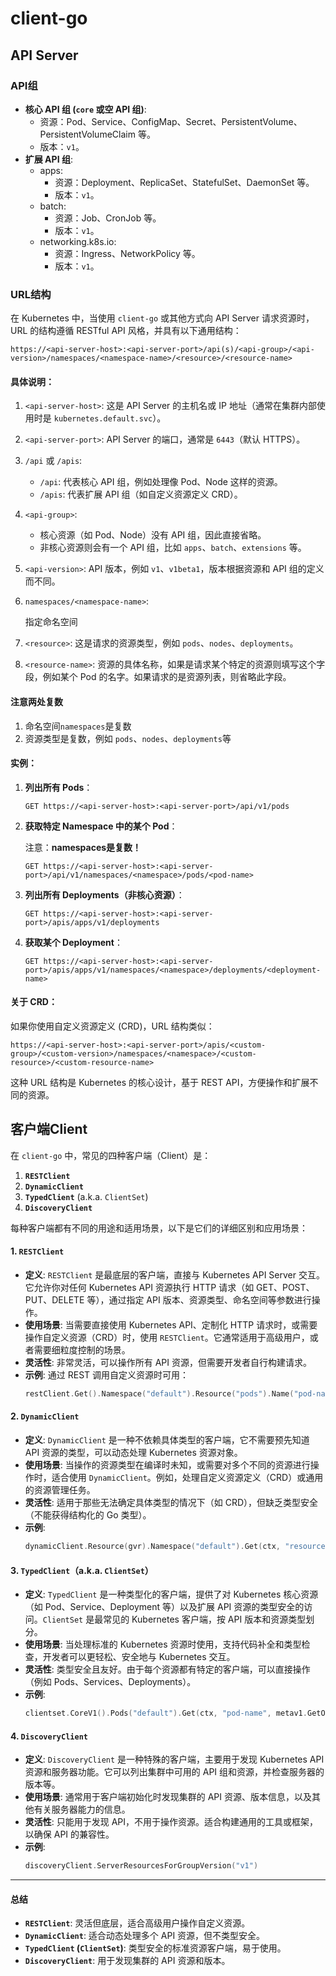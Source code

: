 # client-go

## API Server

### API组

- **核心 API 组 (`core` 或空 API 组)**:
  - 资源：Pod、Service、ConfigMap、Secret、PersistentVolume、PersistentVolumeClaim 等。
  - 版本：`v1`。
- **扩展 API 组**:
  - apps:
    - 资源：Deployment、ReplicaSet、StatefulSet、DaemonSet 等。
    - 版本：`v1`。
  - batch:
    - 资源：Job、CronJob 等。
    - 版本：`v1`。
  - networking.k8s.io:
    - 资源：Ingress、NetworkPolicy 等。
    - 版本：`v1`。

### URL结构

在 Kubernetes 中，当使用 `client-go` 或其他方式向 API Server 请求资源时，URL 的结构遵循 RESTful API 风格，并具有以下通用结构：

```
https://<api-server-host>:<api-server-port>/api(s)/<api-group>/<api-version>/namespaces/<namespace-name>/<resource>/<resource-name>
```

#### 具体说明：
1. `<api-server-host>`: 
   这是 API Server 的主机名或 IP 地址（通常在集群内部使用时是 `kubernetes.default.svc`）。

2. `<api-server-port>`: 
   API Server 的端口，通常是 `6443`（默认 HTTPS）。

3. `/api` 或 `/apis`:  

   - `/api`: 代表核心 API 组，例如处理像 Pod、Node 这样的资源。
   - `/apis`: 代表扩展 API 组（如自定义资源定义 CRD）。

4. `<api-group>`:  

   - 核心资源（如 Pod、Node）没有 API 组，因此直接省略。
   - 非核心资源则会有一个 API 组，比如 `apps`、`batch`、`extensions` 等。

5. `<api-version>`: 
   API 版本，例如 `v1`、`v1beta1`，版本根据资源和 API 组的定义而不同。

6. `namespaces/<namespace-name>`:

   指定命名空间

7. `<resource>`: 
   这是请求的资源类型，例如 `pods`、`nodes`、`deployments`。

8. `<resource-name>`: 
   资源的具体名称，如果是请求某个特定的资源则填写这个字段，例如某个 Pod 的名字。如果请求的是资源列表，则省略此字段。

#### 注意两处复数

1. 命名空间`namespaces`是复数
2. 资源类型是复数，例如 `pods`、`nodes`、`deployments`等

#### 实例：

1. **列出所有 Pods**：

   ```
   GET https://<api-server-host>:<api-server-port>/api/v1/pods
   ```

2. **获取特定 Namespace 中的某个 Pod**：

   注意：**namespaces是复数！**

   ```
   GET https://<api-server-host>:<api-server-port>/api/v1/namespaces/<namespace>/pods/<pod-name>
   ```

3. **列出所有 Deployments（非核心资源）**：
   ```
   GET https://<api-server-host>:<api-server-port>/apis/apps/v1/deployments
   ```

4. **获取某个 Deployment**：

   ```
   GET https://<api-server-host>:<api-server-port>/apis/apps/v1/namespaces/<namespace>/deployments/<deployment-name>
   ```

#### 关于 CRD：
如果你使用自定义资源定义 (CRD)，URL 结构类似：
```
https://<api-server-host>:<api-server-port>/apis/<custom-group>/<custom-version>/namespaces/<namespace>/<custom-resource>/<custom-resource-name>
```

这种 URL 结构是 Kubernetes 的核心设计，基于 REST API，方便操作和扩展不同的资源。



## 客户端Client

在 `client-go` 中，常见的四种客户端（Client）是：

1. **`RESTClient`**  
2. **`DynamicClient`**  
3. **`TypedClient`** (a.k.a. `ClientSet`)  
4. **`DiscoveryClient`**

每种客户端都有不同的用途和适用场景，以下是它们的详细区别和应用场景：

#### 1. `RESTClient`
- **定义**: `RESTClient` 是最底层的客户端，直接与 Kubernetes API Server 交互。它允许你对任何 Kubernetes API 资源执行 HTTP 请求（如 GET、POST、PUT、DELETE 等），通过指定 API 版本、资源类型、命名空间等参数进行操作。
- **使用场景**: 当需要直接使用 Kubernetes API、定制化 HTTP 请求时，或需要操作自定义资源（CRD）时，使用 `RESTClient`。它通常适用于高级用户，或者需要细粒度控制的场景。
- **灵活性**: 非常灵活，可以操作所有 API 资源，但需要开发者自行构建请求。
- **示例**: 通过 REST 调用自定义资源时可用：
  ```go
  restClient.Get().Namespace("default").Resource("pods").Name("pod-name").Do(ctx).Into(&pod)
  ```

#### 2. `DynamicClient`
- **定义**: `DynamicClient` 是一种不依赖具体类型的客户端，它不需要预先知道 API 资源的类型，可以动态处理 Kubernetes 资源对象。
- **使用场景**: 当操作的资源类型在编译时未知，或需要对多个不同的资源进行操作时，适合使用 `DynamicClient`。例如，处理自定义资源定义（CRD）或通用的资源管理任务。
- **灵活性**: 适用于那些无法确定具体类型的情况下（如 CRD），但缺乏类型安全（不能获得结构化的 Go 类型）。
- **示例**:
  ```go
  dynamicClient.Resource(gvr).Namespace("default").Get(ctx, "resource-name", metav1.GetOptions{})
  ```

#### 3. `TypedClient`（a.k.a. `ClientSet`）
- **定义**: `TypedClient` 是一种类型化的客户端，提供了对 Kubernetes 核心资源（如 Pod、Service、Deployment 等）以及扩展 API 资源的类型安全的访问。`ClientSet` 是最常见的 Kubernetes 客户端，按 API 版本和资源类型划分。
- **使用场景**: 当处理标准的 Kubernetes 资源时使用，支持代码补全和类型检查，开发者可以更轻松、安全地与 Kubernetes 交互。
- **灵活性**: 类型安全且友好。由于每个资源都有特定的客户端，可以直接操作（例如 Pods、Services、Deployments）。
- **示例**:
  ```go
  clientset.CoreV1().Pods("default").Get(ctx, "pod-name", metav1.GetOptions{})
  ```

#### 4. `DiscoveryClient`
- **定义**: `DiscoveryClient` 是一种特殊的客户端，主要用于发现 Kubernetes API 资源和服务器功能。它可以列出集群中可用的 API 组和资源，并检查服务器的版本等。
- **使用场景**: 通常用于客户端初始化时发现集群的 API 资源、版本信息，以及其他有关服务器能力的信息。
- **灵活性**: 只能用于发现 API，不用于操作资源。适合构建通用的工具或框架，以确保 API 的兼容性。
- **示例**:
  ```go
  discoveryClient.ServerResourcesForGroupVersion("v1")
  ```

---

#### 总结
- **`RESTClient`**: 灵活但底层，适合高级用户操作自定义资源。
- **`DynamicClient`**: 适合动态处理多个 API 资源，但不类型安全。
- **`TypedClient` (`ClientSet`)**: 类型安全的标准资源客户端，易于使用。
- **`DiscoveryClient`**: 用于发现集群的 API 资源和版本。